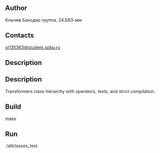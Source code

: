 ## Author
Клычев Баходир группа, 24.Б83-мм
## Contacts
st135363@student.spbu.ru
## Description
## Description
Transformers class hierarchy with operators, tests, and strict compilation.
## Build 
make
## Run
./allclasses_test
